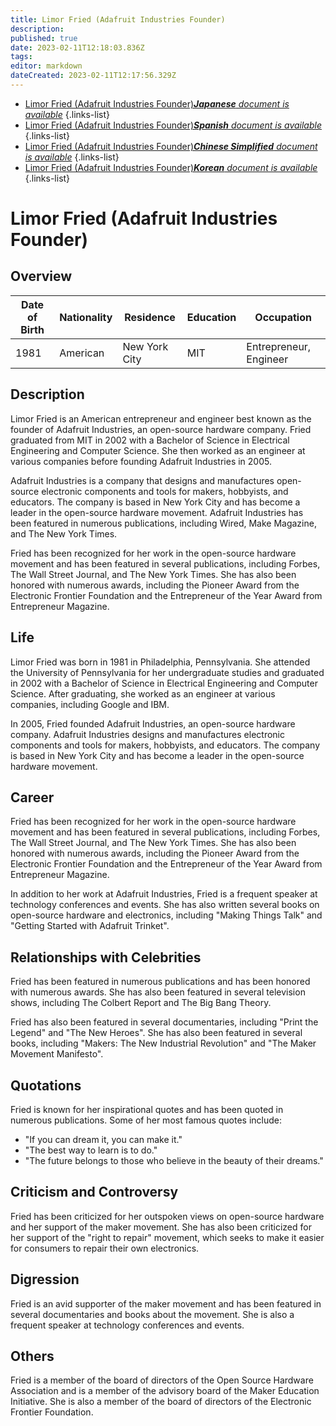 ```yaml
---
title: Limor Fried (Adafruit Industries Founder)
description: 
published: true
date: 2023-02-11T12:18:03.836Z
tags: 
editor: markdown
dateCreated: 2023-02-11T12:17:56.329Z
---
```


- [Limor Fried (Adafruit Industries Founder)***Japanese** document is available*](/ja/Knowledge-base/Dictionary/Person/limor-fried-adafruit-industries-founder)
{.links-list}
- [Limor Fried (Adafruit Industries Founder)***Spanish** document is available*](/es/Knowledge-base/Dictionary/Person/limor-fried-adafruit-industries-founder)
{.links-list}
- [Limor Fried (Adafruit Industries Founder)***Chinese Simplified** document is available*](/zh/Knowledge-base/Dictionary/Person/limor-fried-adafruit-industries-founder)
{.links-list}
- [Limor Fried (Adafruit Industries Founder)***Korean** document is available*](/ko/Knowledge-base/Dictionary/Person/limor-fried-adafruit-industries-founder)
{.links-list}


# Limor Fried (Adafruit Industries Founder)

## Overview

| Date of Birth | Nationality | Residence | Education | Occupation |
| ------------- | ----------- | --------- | --------- | ---------- |
| 1981 | American | New York City | MIT | Entrepreneur, Engineer |

## Description

Limor Fried is an American entrepreneur and engineer best known as the founder of Adafruit Industries, an open-source hardware company. Fried graduated from MIT in 2002 with a Bachelor of Science in Electrical Engineering and Computer Science. She then worked as an engineer at various companies before founding Adafruit Industries in 2005.

Adafruit Industries is a company that designs and manufactures open-source electronic components and tools for makers, hobbyists, and educators. The company is based in New York City and has become a leader in the open-source hardware movement. Adafruit Industries has been featured in numerous publications, including Wired, Make Magazine, and The New York Times.

Fried has been recognized for her work in the open-source hardware movement and has been featured in several publications, including Forbes, The Wall Street Journal, and The New York Times. She has also been honored with numerous awards, including the Pioneer Award from the Electronic Frontier Foundation and the Entrepreneur of the Year Award from Entrepreneur Magazine.

## Life

Limor Fried was born in 1981 in Philadelphia, Pennsylvania. She attended the University of Pennsylvania for her undergraduate studies and graduated in 2002 with a Bachelor of Science in Electrical Engineering and Computer Science. After graduating, she worked as an engineer at various companies, including Google and IBM.

In 2005, Fried founded Adafruit Industries, an open-source hardware company. Adafruit Industries designs and manufactures electronic components and tools for makers, hobbyists, and educators. The company is based in New York City and has become a leader in the open-source hardware movement.

## Career

Fried has been recognized for her work in the open-source hardware movement and has been featured in several publications, including Forbes, The Wall Street Journal, and The New York Times. She has also been honored with numerous awards, including the Pioneer Award from the Electronic Frontier Foundation and the Entrepreneur of the Year Award from Entrepreneur Magazine.

In addition to her work at Adafruit Industries, Fried is a frequent speaker at technology conferences and events. She has also written several books on open-source hardware and electronics, including "Making Things Talk" and "Getting Started with Adafruit Trinket".

## Relationships with Celebrities

Fried has been featured in numerous publications and has been honored with numerous awards. She has also been featured in several television shows, including The Colbert Report and The Big Bang Theory.

Fried has also been featured in several documentaries, including "Print the Legend" and "The New Heroes". She has also been featured in several books, including "Makers: The New Industrial Revolution" and "The Maker Movement Manifesto".

## Quotations

Fried is known for her inspirational quotes and has been quoted in numerous publications. Some of her most famous quotes include:

- "If you can dream it, you can make it."
- "The best way to learn is to do."
- "The future belongs to those who believe in the beauty of their dreams."

## Criticism and Controversy

Fried has been criticized for her outspoken views on open-source hardware and her support of the maker movement. She has also been criticized for her support of the "right to repair" movement, which seeks to make it easier for consumers to repair their own electronics.

## Digression

Fried is an avid supporter of the maker movement and has been featured in several documentaries and books about the movement. She is also a frequent speaker at technology conferences and events.

## Others

Fried is a member of the board of directors of the Open Source Hardware Association and is a member of the advisory board of the Maker Education Initiative. She is also a member of the board of directors of the Electronic Frontier Foundation.